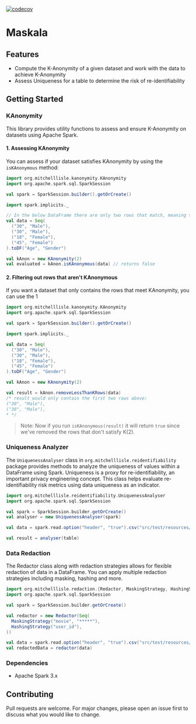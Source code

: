 [![codecov](https://codecov.io/gh/mitchelllisle/maskala/graph/badge.svg?token=LCZ99996YR)](https://codecov.io/gh/mitchelllisle/maskala)

# Maskala

## Features

- Compute the K-Anonymity of a given dataset and work with the data to achieve K-Anonymity
- Assess Uniqueness for a table to determine the risk of re-identifiability

## Getting Started

### KAnonymity

This library provides utility functions to assess and ensure K-Anonymity on datasets using Apache Spark.

#### 1. Assessing KAnonymity
You can assess if your dataset satisfies KAnonymity by using the `isKAnonymous` method:
```scala
import org.mitchelllisle.kanonymity.KAnonymity
import org.apache.spark.sql.SparkSession

val spark = SparkSession.builder().getOrCreate()

import spark.implicits._

// In the below DataFrame there are only two rows that match, meaning the other two don't satisfy K(2) Anonymity
val data = Seq(
  ("30", "Male"),
  ("30", "Male"),
  ("18", "Female"),
  ("45", "Female")
).toDF("Age", "Gender")

val kAnon = new KAnonymity(2)
val evaluated = kAnon.isKAnonymous(data) // returns false
```

#### 2. Filtering out rows that aren't KAnonymous
If you want a dataset that only contains the rows that meet KAnonymity, you can use the 1

```scala
import org.mitchelllisle.kanonymity.KAnonymity
import org.apache.spark.sql.SparkSession

val spark = SparkSession.builder().getOrCreate()

import spark.implicits._

val data = Seq(
  ("30", "Male"),
  ("30", "Male"),
  ("18", "Female"),
  ("45", "Female")
).toDF("Age", "Gender")

val kAnon = new KAnonymity(2)

val result = kAnon.removeLessThanKRows(data)
/* result would only contain the first two rows above:
("30", "Male"),
("30", "Male"),
* */
```

> Note: Now if you run `isKAnonymous(result)` it will return `true` since we've removed the rows that don't satisfy K(2).

### Uniqueness Analyzer
The `UniquenessAnalyser` class in `org.mitchelllisle.reidentifiability` package provides methods to analyze the 
uniqueness of values within a DataFrame using Spark. Uniqueness is a proxy for re-identifiability, an important privacy 
engineering concept. This class helps evaluate re-identifiability risk metrics using data uniqueness as an indicator.

```scala
import org.mitchelllisle.reidentifiability.UniquenessAnalyser
import org.apache.spark.sql.SparkSession

val spark = SparkSession.builder.getOrCreate()
val analyser = new UniquenessAnalyser(spark)

val data = spark.read.option("header", "true").csv("src/test/resources/netflix-sample.csv")

val result = analyser(table)
```

### Data Redaction
The Redactor class along with redaction strategies allows for flexible redaction of data in a DataFrame. You can apply 
multiple redaction strategies including masking, hashing and more.

```scala
import org.mitchelllisle.redaction.{Redactor, MaskingStrategy, HashingStrategy}
import org.apache.spark.sql.SparkSession

val spark = SparkSession.builder.getOrCreate()

val redactor = new Redactor(Seq(
  MaskingStrategy("movie", "*****"),
  HashingStrategy("user_id"),
))

val data = spark.read.option("header", "true").csv("src/test/resources/netflix-sample.csv")
val redactedData = redactor(data)

```

### Dependencies

- Apache Spark 3.x

## Contributing
Pull requests are welcome. For major changes, please open an issue first to discuss what you would like to change.
